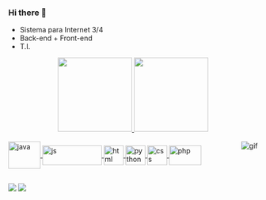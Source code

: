 ### Hi there 👋

- Sistema para Internet 3/4
- Back-end + Front-end
- T.I.

<div align = "center">
  <a href="https://github.com/kleyciely-sistemas">
  <img height="150em" src="https://github-readme-stats.vercel.app/api?username=kleyciely-sistemas&show_icons=true&theme=radical&include_all_commits=true&count_private=true&title_color=dark"/>
  <img height="150em" src="https://github-readme-stats.vercel.app/api/top-langs/?username=kleyciely-sistemas&layout=compact&langs_count=7&theme=radical&title_color=dark"/>
</div>
  
  <div style="display: inline_block"><br>
  <img align="center" alt="java" height="55" width= "65" src="https://www.celsonunes.com.br/wp-content/uploads/2018/05/java-logo.png">
  <img align="center" alt="js" height="40" width= "120" src="https://img.shields.io/badge/JavaScript-F7DF1E?style=for-the-badge&logo=javascript&logoColor=black">
  <img align="center" alt="html" height="40" width= "40" src="https://www.alura.com.br/artigos/assets/html-css-js/imagem-1.png">
  <img align="center" alt="python" height="40" width= "40" src="https://static.wikia.nocookie.net/lpunb/images/b/b1/Logo_Python.png/revision/latest?cb=20130301171443">
  <img align="center" alt="css" height="40" width= "40" src="https://logospng.org/download/css-3/logo-css-3-512.png">
  <img align="center" alt="php" height="40" width= "65" src="https://img.shields.io/badge/PHP-777BB4?style=for-the-badge&logo=php&logoColor=white">
  <img align="right" alt="gif" src="https://i.picasion.com/pic91/d5ef344c616b03c2f54fede629006746.gif">
</div>
  
  ##
  
  <div>
  <a href="mailto: kleycisistemas@gmail.com"><img src="https://img.shields.io/badge/-Gmail-%23333?style=for-the-badge&logo=gmail&logoColor=white" target="_blank"></a>
  <a href="https://www.linkedin.com/in/kleyciely-alves-502812207" target="_blank"><img src="https://img.shields.io/badge/-LinkedIn-%230077B5?Style=for-the-badge&logo=linkedin&logoColor=white" target="_blank"></a> 
  </div>
